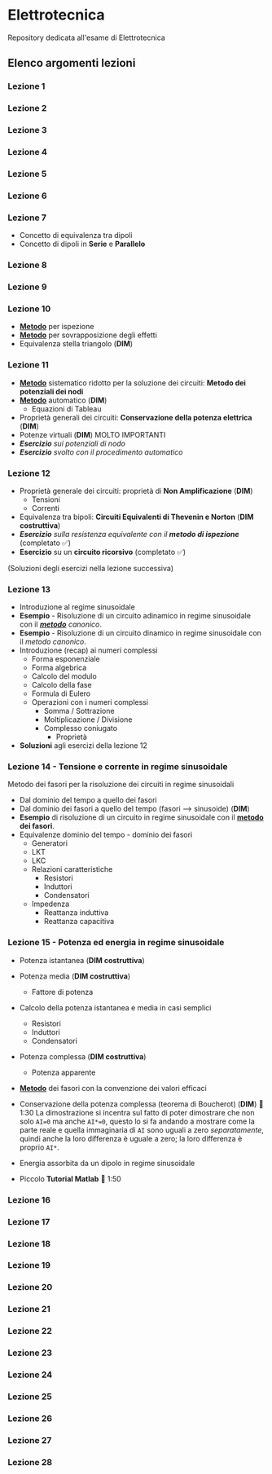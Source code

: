 # Elettrotecnica
Repository dedicata all'esame di Elettrotecnica

## Elenco argomenti lezioni

### Lezione 1

### Lezione 2

### Lezione 3

### Lezione 4

### Lezione 5

### Lezione 6

### Lezione 7

- Concetto di equivalenza tra dipoli
- Concetto di dipoli in **Serie** e **Parallelo**

### Lezione 8

### Lezione 9

### Lezione 10

- **<u>Metodo</u>** per ispezione
- **<u>Metodo</u>** per sovrapposizione degli effetti
- Equivalenza stella triangolo (**DIM**)

### Lezione 11

- **<u>Metodo</u>** sistematico ridotto per la soluzione dei circuiti: **Metodo dei potenziali dei nodi**
- **<u>Metodo</u>** automatico (**DIM**)
  - Equazioni di Tableau
- Proprietà generali dei circuiti: **Conservazione della potenza elettrica** (**DIM**)
- Potenze virtuali (**DIM**) MOLTO IMPORTANTI
- ***Esercizio** sui potenziali di nodo*
- ***Esercizio** svolto con il procedimento automatico*

### Lezione 12

- Proprietà generale dei circuiti: proprietà di **Non Amplificazione** (**DIM**)
  - Tensioni
  - Correnti
- Equivalenza tra bipoli: **Circuiti Equivalenti di Thevenin e Norton** (**DIM costruttiva**)
- ***Esercizio** sulla resistenza equivalente con il **metodo di ispezione*** (completato :white_check_mark:)
- **Esercizio** su un **circuito ricorsivo** (completato :white_check_mark:)

(Soluzioni degli esercizi nella lezione successiva)



### Lezione 13

- Introduzione al regime sinusoidale
- **Esempio** - Risoluzione di un circuito adinamico in regime sinusoidale con il ***<u>metodo</u>** canonico*.
- **Esempio** - Risoluzione di un circuito dinamico in regime sinusoidale con il *metodo canonico*.
- Introduzione (recap) ai numeri complessi
  - Forma esponenziale
  - Forma algebrica
  - Calcolo del modulo
  - Calcolo della fase
  - Formula di Eulero
  - Operazioni con i numeri complessi
    - Somma / Sottrazione
    - Moltiplicazione / Divisione
    - Complesso coniugato
      - Proprietà
- **Soluzioni** agli esercizi della lezione 12

### Lezione 14 - Tensione e corrente in regime sinusoidale

Metodo dei fasori per la risoluzione dei circuiti in regime sinusoidali

- Dal dominio del tempo a quello dei fasori
- Dal dominio dei fasori a quello del tempo (fasori --> sinusoide) (**DIM**)
- **Esempio** di risoluzione di un circuito in regime sinusoidale con il **<u>metodo</u> dei fasori**.
- Equivalenze dominio del tempo - dominio dei fasori
  - Generatori
  - LKT
  - LKC
  - Relazioni caratteristiche
    - Resistori
    - Induttori
    - Condensatori
  - Impedenza
    - Reattanza induttiva
    - Reattanza capacitiva

### Lezione 15 - Potenza ed energia in regime sinusoidale

- Potenza istantanea (**DIM costruttiva**)
- Potenza media (**DIM costruttiva**)
  - Fattore di potenza
- Calcolo della potenza istantanea e media in casi semplici
  - Resistori
  - Induttori
  - Condensatori
- Potenza complessa (**DIM costruttiva**)
  - Potenza apparente
- **<u>Metodo</u>** dei fasori con la convenzione dei valori efficaci

- Conservazione della potenza complessa (teorema di Boucherot) (**DIM**) :checkered_flag: 1:30
  La dimostrazione si incentra sul fatto di poter dimostrare che non solo `AI=0` ma anche `AI*=0`, questo lo si fa andando a mostrare come la parte reale e quella immaginaria di `AI` sono uguali a zero *separatamente*, quindi anche la loro differenza è uguale a zero; la loro differenza è proprio `AI*`.
- Energia assorbita da un dipolo in regime sinusoidale
- Piccolo **Tutorial Matlab** :checkered_flag: 1:50

### Lezione 16

### Lezione 17

### Lezione 18

### Lezione 19

### Lezione 20

### Lezione 21

### Lezione 22

### Lezione 23

### Lezione 24

### Lezione 25

### Lezione 26

### Lezione 27

### Lezione 28
